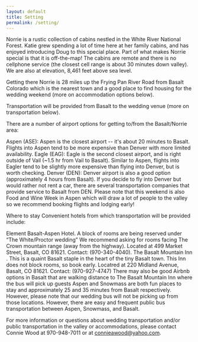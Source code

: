 ```yaml
---
layout: default
title: Setting
permalink: /setting/
---
```


Norrie is a rustic collection of cabins nestled in the White River National Forest. Katie grew spending a lot of time here at her family cabins, and has enjoyed introducing Doug to this special place. Part of what makes Norrie special is that it is off-the-map! The cabins are remote and there is no cellphone service (the closest cell range is about 30 minutes down valley). We are also at elevation, 8,461 feet above sea level.

Getting there
Norrie is 28 miles up the Frying Pan River Road from Basalt Colorado which is the nearest town and a good place to find housing for the wedding weekend (more on accommodation options below).

Transportation will be provided from Basalt to the wedding venue (more on transportation below).

There are a number of airport options for getting to/from the Basalt/Norrie area:

Aspen (ASE): Aspen is the closest airport -- it's about 20 minutes to Basalt. Flights into Aspen tend to be more expensive than Denver with more limited availability.
Eagle (EAG): Eagle is the second closest airport, and is right outside of Vail (~1.5 hr from Vail to Basalt). Similar to Aspen, flights into Eagler tend to be slightly more expensive than flying into Denver, but is worth checking.
Denver (DEN): Denver airport is also a good option (approximately 4 hours from Basalt). If you decide to fly into Denver but would rather not rent a car, there are several transportation companies that provide service to Basalt from DEN.
Please note that this weekend is also Food and Wine Week in Aspen which will draw a lot of people to the valley so we recommend booking flights and lodging early!

Where to stay
Convenient hotels from which transportation will be provided include:

Element Basalt-Aspen Hotel. A block of rooms are being reserved under “The White/Proctor wedding” We recommend asking for rooms facing The Crown mountain range (away from the highway). Located at 499 Market Street, Basalt, CO 81621. Contact: (970-340-4040).
The Basalt Mountain Inn . This is a quaint Basalt staple in the heart of the tiny Basalt town. This Inn does not block rooms, so book early. Locatred at 220 Midland Avenue, Basalt, CO 81621. Contact: (970-927-4747)
There may also be good Airbnb options in Basalt that are walking distance to The Basalt Mountain Inn where the bus will pick up guests
Aspen and Snowmass are both fun places to stay and approximately 25 and 35 minutes from Basalt respectively. However, please note that our wedding bus will not be picking up from those locations. However, there are easy and frequent public bus transportation between Aspen, Snowmass, and Basalt.

For more information or questions about wedding transportation and/or public transportation in the valley or accommodations, please contact Connie Wood at 970-948-7011 or at connieawood@yahoo.com.
